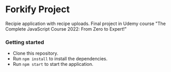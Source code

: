 # Forkify Project

Recipie application with recipe uploads.
Final project in Udemy course "The Complete JavaScript Course 2022: From Zero to Expert!"

### Getting started

- Clone this repository.
- Run `npm install` to install the dependencies.
- Run `npm start` to start the application.
